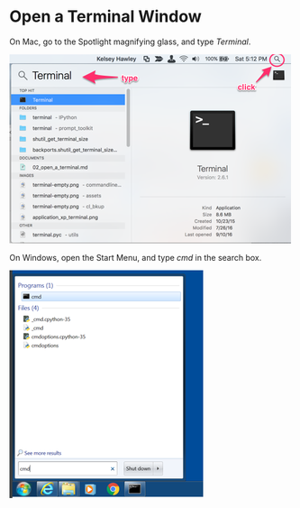 # Open a Terminal Window

On Mac, go to the Spotlight magnifying glass, and type _Terminal_.

![Spotlight Terminal Example](./images/spotlight-terminal.png)

On Windows, open the Start Menu, and type _cmd_ in the search box.

![Start Cmd Example](./images/start-cmd.png)